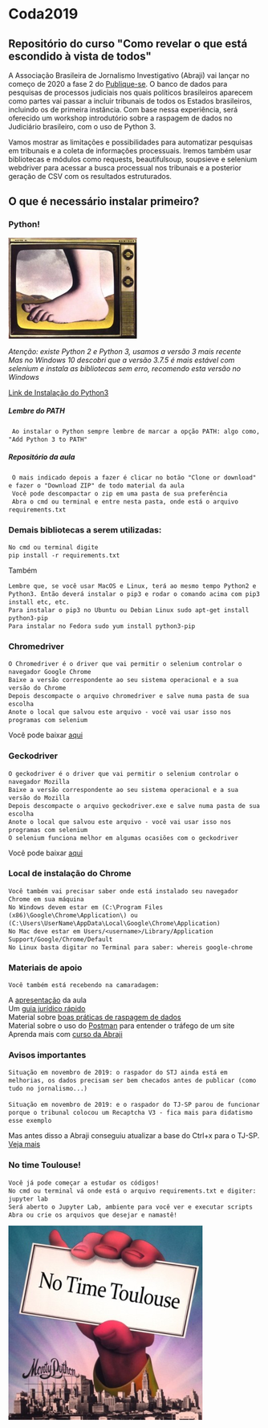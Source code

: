 # Coda2019
## Repositório do curso "Como revelar o que está escondido à vista de todos"

A Associação Brasileira de Jornalismo Investigativo (Abraji) vai lançar no começo de 2020 a fase 2 do [Publique-se](http://publique-se.org.br). O banco de dados para pesquisas de processos judiciais nos quais políticos brasileiros aparecem como partes vai passar a incluir tribunais de todos os Estados brasileiros, incluindo os de primeira instância. Com base nessa experiência, será oferecido um workshop introdutório sobre a raspagem de dados no Judiciário brasileiro, com o uso de Python 3.

Vamos mostrar as limitações e possibilidades para automatizar pesquisas em tribunais e a coleta de informações processuais. Iremos também usar bibliotecas e módulos como requests, beautifulsoup, soupsieve e selenium webdriver para acessar a busca processual nos tribunais e a posterior geração de CSV com os resultados estruturados.


## O que é necessário instalar primeiro?
### Python!

![Python](/Monty-Python-foot.jpg)

*Atenção: existe Python 2 e Python 3, usamos a versão 3 mais recente*<br>
*Mas no Windows 10 descobri que a versão 3.7.5 é mais estável com selenium e instala as bibliotecas sem erro, recomendo esta versão no Windows*

[Link de Instalação do Python3](https://www.python.org/downloads/)

##### Lembre do PATH

     Ao instalar o Python sempre lembre de marcar a opção PATH: algo como, "Add Python 3 to PATH"
     
##### Repositório da aula

     O mais indicado depois a fazer é clicar no botão "Clone or download" e fazer o "Download ZIP" de todo material da aula
     Você pode descompactar o zip em uma pasta de sua preferência
     Abra o cmd ou terminal e entre nesta pasta, onde está o arquivo requirements.txt
     
### Demais bibliotecas a serem utilizadas:
  
    No cmd ou terminal digite
    pip install -r requirements.txt

Também

    Lembre que, se você usar MacOS e Linux, terá ao mesmo tempo Python2 e Python3. Então deverá instalar o pip3 e rodar o comando acima com pip3 install etc, etc.
    Para instalar o pip3 no Ubuntu ou Debian Linux sudo apt-get install python3-pip
    Para instalar no Fedora sudo yum install python3-pip


### Chromedriver
    O Chromedriver é o driver que vai permitir o selenium controlar o navegador Google Chrome
    Baixe a versão correspondente ao seu sistema operacional e a sua versão do Chrome
    Depois descompacte o arquivo chromedriver e salve numa pasta de sua escolha
    Anote o local que salvou este arquivo - você vai usar isso nos programas com selenium
Você pode baixar [aqui](https://chromedriver.chromium.org/downloads) 

### Geckodriver
    O geckodriver é o driver que vai permitir o selenium controlar o navegador Mozilla
    Baixe a versão correspondente ao seu sistema operacional e a sua versão do Mozilla
    Depois descompacte o arquivo geckodriver.exe e salve numa pasta de sua escolha
    Anote o local que salvou este arquivo - você vai usar isso nos programas com selenium
    O selenium funciona melhor em algumas ocasiões com o geckodriver
Você pode baixar [aqui](https://github.com/mozilla/geckodriver/releases) 

### Local de instalação do Chrome
    Você também vai precisar saber onde está instalado seu navegador Chrome em sua máquina
    No Windows devem estar em (C:\Program Files (x86)\Google\Chrome\Application\) ou (C:\Users\UserName\AppData\Local\Google\Chrome\Application)
    No Mac deve estar em Users/<username>/Library/Application Support/Google/Chrome/Default
    No Linux basta digitar no Terminal para saber: whereis google-chrome


### Materiais de apoio
    Você também está recebendo na camaradagem:
A [apresentação](https://about:blank) da aula<br>
Um [guia jurídico rápido](https://about:blank)<br>
Material sobre [boas práticas de raspagem de dados](https://about:blank)<br>
Material sobre o uso do [Postman](https://about:blank) para entender o tráfego de um site<br>
Aprenda mais com [curso da Abraji](https://about:blank)

### Avisos importantes
    Situação em novembro de 2019: o raspador do STJ ainda está em melhorias, os dados precisam ser bem checados antes de publicar (como tudo no jornalismo...)
    
    Situação em novembro de 2019: e o raspador do TJ-SP parou de funcionar porque o tribunal colocou um Recaptcha V3 - fica mais para didatismo esse exemplo

Mas antes disso a Abraji conseguiu atualizar a base do Ctrl+x para o TJ-SP. [Veja mais](https://abraji.org.br/ctrl-x-atualiza-processos-de-retirada-de-conteudo-apresentados-no-tj-sp)


### No time Toulouse!
    Você já pode começar a estudar os códigos!
    No cmd ou terminal vá onde está o arquivo requirements.txt e digiter: jupyter lab
    Será aberto o Jupyter Lab, ambiente para você ver e executar scripts
    Abra ou crie os arquivos que desejar e namastê!
![Python](/D2HXHPZXQAAvXcI.jpg)    
